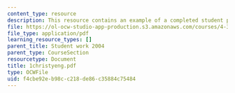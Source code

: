```yaml
---
content_type: resource
description: This resource contains an example of a completed student project.
file: https://ol-ocw-studio-app-production.s3.amazonaws.com/courses/4-301-introduction-to-the-visual-arts-spring-2007/f4cbe92eb98cc218de86c35884c75484_1christyeng.pdf
file_type: application/pdf
learning_resource_types: []
parent_title: Student work 2004
parent_type: CourseSection
resourcetype: Document
title: 1christyeng.pdf
type: OCWFile
uid: f4cbe92e-b98c-c218-de86-c35884c75484
---
```

